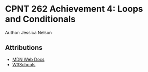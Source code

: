 # CPNT 262 Achievement 4: Loops and Conditionals
Author: Jessica Nelson

## Attributions
- [MDN Web Docs](https://developer.mozilla.org/en-US/)
- [W3Schools](https://www.w3schools.com/)